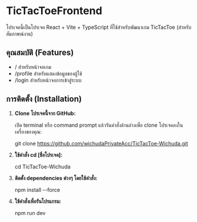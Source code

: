 # TicTacToeFrontend

โปรเจคนี้เป็นโปรเจค React + Vite + TypeScript ที่ใช้สำหรับพัฒนาเกม TicTacToe (สำหรับสัมภาษณ์งาน)

## คุณสมบัติ (Features)

- / สำหรับหน้าจอเกม
- /profile สำหรับแสดงข้อมูลของผู้ใช้
- /login สำหรับหน้าจอการเข้าสู่ระบบ

## การติดตั้ง (Installation)

1. **Clone โปรเจคนี้จาก GitHub:**

   เปิด terminal หรือ command prompt แล้วรันคำสั่งด้านล่างเพื่อ clone โปรเจคลงในเครื่องของคุณ:
   
   git clone https://github.com/wichudaPrivateAcc/TicTacToe-Wichuda.git
   
3. **ใช้คำสั่ง cd [ชื่อโปรเจค]:**

   cd TicTacToe-Wichuda
   
5. **ติดตั้ง dependencies ต่างๆ โดยใช้คำสั่ง:**

   npm install --force


7. **ใช้คำสั่งเพื่อรันโปรแกรม:**

   npm run dev

   
